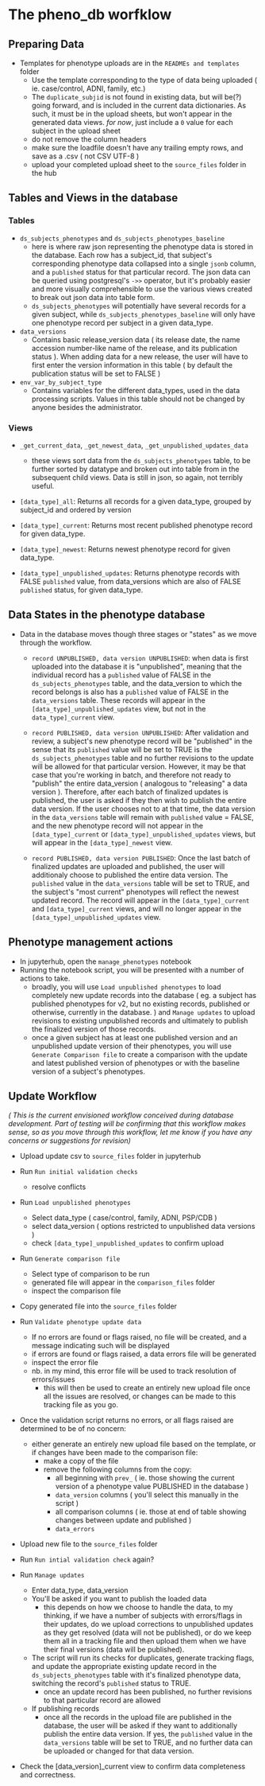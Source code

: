 # The pheno_db worfklow
## Preparing Data
- Templates for phenotype uploads are in the `READMEs and templates` folder
    - Use the template corresponding to the type of data being uploaded ( ie. case/control, ADNI, family, etc.)
    - The `duplicate_subjid` is not found in existing data, but will be(?) going forward, and is included in the current data dictionaries. As such, it must be in the upload sheets, but won't appear in the generated data views. *for now*, just include a `0` value for each subject in the upload sheet
    - do not remove the column headers
    - make sure the loadfile doesn't have any trailing empty rows, and save as a .csv ( not CSV UTF-8 )
    - upload your completed upload sheet to the `source_files` folder in the hub

## Tables and Views in the database
### Tables
- `ds_subjects_phenotypes` and `ds_subjects_phenotypes_baseline`
    - here is where raw json representing the phenotype data is stored in the database.  Each row has a subject_id, that subject's corresponding phenotype data collapsed into a single `jsonb` column, and a `published` status for that particular record.  The json data can be queried using postgresql's `->>` operator, but it's probably easier and more visually comprehensible to use the various views created to break out json data into table form.  
    - `ds_subjects_phenotypes` will potentially have several records for a given subject, while `ds_subjects_phenotypes_baseline` will only have one phenotype record per subject in a given data_type.
- `data_versions`
    - Contains basic release_version data ( its release date, the name accession number-like name of the release, and its publication status ).  When adding data for a new release, the user will have to first enter the version information in this table ( by default the publication status will be set to FALSE )
- `env_var_by_subject_type`
    - Contains variables for the different data_types, used in the data processing scripts. Values in this table should not be changed by anyone besides the administrator.  

### Views
- `_get_current_data`, `_get_newest_data`, `_get_unpublished_updates_data`
    - these views sort data from the `ds_subjects_phenotypes` table, to be further sorted by datatype and broken out into table from in the subsequent child views. Data is still in json, so again, not terribly useful.

- `[data_type]_all`: Returns all records for a given data_type, grouped by subject_id and ordered by version
- `[data_type]_current`: Returns most recent published phenotype record for given data_type.
- `[data_type]_newest`: Returns newest phenotype record for given data_type.
- `[data_type]_unpublished_updates`: Returns phenotype records with FALSE `published` value, from data_versions which are also of FALSE `published` status, for given data_type.  

## Data States in the phenotype database
- Data in the database moves though three stages or "states" as we move through the workflow.
    - `record UNPUBLISHED, data version UNPUBLISHED`: when data is first uploaded into the database it is "unpublished", meaning that the individual record has a `published` value of FALSE in the `ds_subjects_phenotypes` table, and the data_version to which the record belongs is also has a `published` value of FALSE in the `data_versions` table.  These records will appear in the `[data_type]_unpublished_updates` view, but not in the `data_type]_current` view.
    
    - `record PUBLISHED, data version UNPUBLISHED`: After validation and review, a subject's new phenotype record will be "published" in the sense that its `published` value will be set to TRUE is the `ds_subjects_phenotypes` table and no further revisions to the update will be allowed for that particular version. However, it may be that case that you're working in batch, and therefore not ready to "publish" the entire data_version ( analogous to "releasing" a data version ).  Therefore, after each batch of finalized updates is published, the user is asked if they then wish to publish the entire data version.  If the user chooses not to at that time, the data version in the `data_versions` table will remain with `published` value = FALSE, and the new phenotype record will not appear in the `[data_type]_current` or `[data_type]_unpublished_updates` views, but will appear in the `[data_type]_newest` view.

    - `record PUBLISHED, data version PUBLISHED`:  Once the last batch of finalized updates are uploaded and published, the user will additionaly choose to published the entire data version.  The `published` value in the `data_versions` table will be set to TRUE, and the subject's "most current" phenotypes will reflect the newest updated record.  The record will appear in the `[data_type]_current` and `[data_type]_current` views, and will no longer appear in the `[data_type]_unpublished_updates` view. 

## Phenotype management actions
- In jupyterhub, open the `manage_phenotypes` notebook
- Running the notebook script, you will be presented with a number of actions to take. 
    - broadly, you will use `Load unpublished phenotypes` to load completely new update records into the database ( eg. a subject has published phenotypes for v2, but no existing records, published or otherwise, currently in the database. ) and `Manage updates` to upload revisions to existing unpublished records and ultimately to publish the finalized version of those records. 
    - once a given subject has at least one published version and an unpublished update version of their phenotypes, you will use `Generate Comparison file` to create a comparison with the update and latest published version of phenotypes or with the baseline version of a subject's phenotypes.  

## Update Workflow
*( This is the current envisioned workflow conceived during database development. Part of testing will be confirming that this workflow makes sense, so as you move through this workflow, let me know if you have any concerns or suggestions for revision)*  

- Upload update csv to `source_files` folder in jupyterhub  

- Run `Run initial validation checks`
    - resolve conflicts  

- Run `Load unpublished phenotypes`
    - Select data_type ( case/control, family, ADNI, PSP/CDB )
    - select data_version ( options restricted to unpublished data versions )
    - check `[data_type]_unpublished_updates` to confirm upload  

- Run `Generate comparison file`
    - Select type of comparison to be run
    - generated file will appear in the `comparison_files` folder
    - inspect the comparison file  

- Copy generated file into the `source_files` folder  

- Run `Validate phenotype update data`
    - If no errors are found or flags raised, no file will be created, and a message indicating such will be displayed
    - if errors are found or flags raised, a data errors file will be generated
    - inspect the error file
    - nb. in my mind, this error file will be used to track resolution of errors/issues
        - this will then be used to create an entirely new upload file once all the issues are resolved, or changes can be made to this tracking file as you go.  

- Once the validation script returns no errors, or all flags raised are determined to be of no concern:
    - either generate an entirely new upload file based on the template, or if changes have been made to the comparison file:
        - make a copy of the file
        - remove the following columns from the copy:
            - all beginning with `prev_` ( ie. those showing the current version of a phenotype value PUBLISHED in the database )
            - `data_version` columns ( you'll select this manually in the script )
            - all comparison columns ( ie. those at end of table showing changes between update and published )
            - `data_errors`  
            
- Upload new file to the `source_files` folder  

- Run `Run intial validation check` again?  

- Run `Manage updates`
    - Enter data_type, data_version 
    - You'll be asked if you want to publish the loaded data
        - this depends on how we choose to handle the data, to my thinking, if we have a number of subjects with errors/flags in their updates, do we upload corrections to unpublished updates as they get resolved (data will not be published), or do we keep them all in a tracking file and then upload them when we have their final versions (data will be published). 
    - The script will run its checks for duplicates, generate tracking flags, and update the appropriate existing update record in the `ds_subjects_phenotypes` table with it's finalized phenotype data, switching the record's `published` status to TRUE.
        - once an update record has been published, no further revisions to that particular record are allowed
    - If publishing records
        - once all the records in the upload file are published in the database, the user will be asked if they want to additionally publish the entire data version. If yes, the `published` value in the `data_versions` table will be set to TRUE, and no further data can be uploaded or changed for that data version.   

 - Check the [data_version]_current view to confirm data completeness and correctness.  

